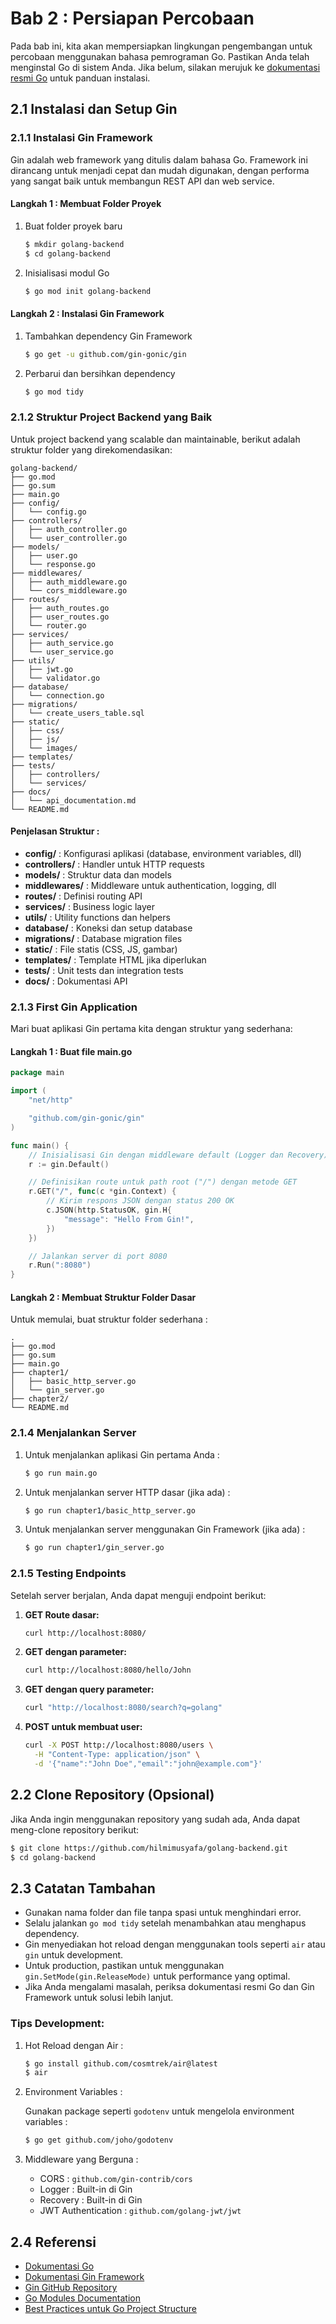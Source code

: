 # Bab 2 : Persiapan Percobaan

Pada bab ini, kita akan mempersiapkan lingkungan pengembangan untuk percobaan menggunakan bahasa pemrograman Go. Pastikan Anda telah menginstal Go di sistem Anda. Jika belum, silakan merujuk ke [dokumentasi resmi Go](https://golang.org/doc/install) untuk panduan instalasi.

## 2.1 Instalasi dan Setup Gin

### 2.1.1 Instalasi Gin Framework

Gin adalah web framework yang ditulis dalam bahasa Go. Framework ini dirancang untuk menjadi cepat dan mudah digunakan, dengan performa yang sangat baik untuk membangun REST API dan web service.

#### Langkah 1 : Membuat Folder Proyek

1. Buat folder proyek baru
   
   ```bash
   $ mkdir golang-backend
   $ cd golang-backend
   ```

2. Inisialisasi modul Go
   
   ```bash
   $ go mod init golang-backend
   ```

#### Langkah 2 : Instalasi Gin Framework

1. Tambahkan dependency Gin Framework
   ```bash
   $ go get -u github.com/gin-gonic/gin
   ```

2. Perbarui dan bersihkan dependency
   
   ```bash
   $ go mod tidy
   ```

### 2.1.2 Struktur Project Backend yang Baik

Untuk project backend yang scalable dan maintainable, berikut adalah struktur folder yang direkomendasikan:

```
golang-backend/
├── go.mod
├── go.sum
├── main.go
├── config/
│   └── config.go
├── controllers/
│   ├── auth_controller.go
│   └── user_controller.go
├── models/
│   ├── user.go
│   └── response.go
├── middlewares/
│   ├── auth_middleware.go
│   └── cors_middleware.go
├── routes/
│   ├── auth_routes.go
│   ├── user_routes.go
│   └── router.go
├── services/
│   ├── auth_service.go
│   └── user_service.go
├── utils/
│   ├── jwt.go
│   └── validator.go
├── database/
│   └── connection.go
├── migrations/
│   └── create_users_table.sql
├── static/
│   ├── css/
│   ├── js/
│   └── images/
├── templates/
├── tests/
│   ├── controllers/
│   └── services/
├── docs/
│   └── api_documentation.md
└── README.md
```

#### Penjelasan Struktur :
- **config/** : Konfigurasi aplikasi (database, environment variables, dll)
- **controllers/** : Handler untuk HTTP requests
- **models/** : Struktur data dan models
- **middlewares/** : Middleware untuk authentication, logging, dll
- **routes/** : Definisi routing API
- **services/** : Business logic layer
- **utils/** : Utility functions dan helpers
- **database/** : Koneksi dan setup database
- **migrations/** : Database migration files
- **static/** : File statis (CSS, JS, gambar)
- **templates/** : Template HTML jika diperlukan
- **tests/** : Unit tests dan integration tests
- **docs/** : Dokumentasi API

### 2.1.3 First Gin Application

Mari buat aplikasi Gin pertama kita dengan struktur yang sederhana:

#### Langkah 1 : Buat file main.go

```go
package main

import (
    "net/http"

    "github.com/gin-gonic/gin"
)

func main() {
    // Inisialisasi Gin dengan middleware default (Logger dan Recovery)
    r := gin.Default()

    // Definisikan route untuk path root ("/") dengan metode GET
    r.GET("/", func(c *gin.Context) {
        // Kirim respons JSON dengan status 200 OK
        c.JSON(http.StatusOK, gin.H{
            "message": "Hello From Gin!",
        })
    })

    // Jalankan server di port 8080
    r.Run(":8080")
}
```

#### Langkah 2 : Membuat Struktur Folder Dasar

Untuk memulai, buat struktur folder sederhana :

```
.
├── go.mod
├── go.sum
├── main.go
├── chapter1/
│   ├── basic_http_server.go
│   └── gin_server.go
├── chapter2/
└── README.md
```

### 2.1.4 Menjalankan Server

1. Untuk menjalankan aplikasi Gin pertama Anda :
   
   ```bash
   $ go run main.go
   ```

2. Untuk menjalankan server HTTP dasar (jika ada) :
   
   ```bash
   $ go run chapter1/basic_http_server.go
   ```

3. Untuk menjalankan server menggunakan Gin Framework (jika ada) :
   
   ```bash
   $ go run chapter1/gin_server.go
   ```

### 2.1.5 Testing Endpoints

Setelah server berjalan, Anda dapat menguji endpoint berikut:

1. **GET Route dasar:**
   ```bash
   curl http://localhost:8080/
   ```

2. **GET dengan parameter:**
   ```bash
   curl http://localhost:8080/hello/John
   ```

3. **GET dengan query parameter:**
   ```bash
   curl "http://localhost:8080/search?q=golang"
   ```

4. **POST untuk membuat user:**
   ```bash
   curl -X POST http://localhost:8080/users \
     -H "Content-Type: application/json" \
     -d '{"name":"John Doe","email":"john@example.com"}'
   ```

## 2.2 Clone Repository (Opsional)

Jika Anda ingin menggunakan repository yang sudah ada, Anda dapat meng-clone repository berikut:

```bash
$ git clone https://github.com/hilmimusyafa/golang-backend.git
$ cd golang-backend
```

## 2.3 Catatan Tambahan

- Gunakan nama folder dan file tanpa spasi untuk menghindari error.
- Selalu jalankan `go mod tidy` setelah menambahkan atau menghapus dependency.
- Gin menyediakan hot reload dengan menggunakan tools seperti `air` atau `gin` untuk development.
- Untuk production, pastikan untuk menggunakan `gin.SetMode(gin.ReleaseMode)` untuk performance yang optimal.
- Jika Anda mengalami masalah, periksa dokumentasi resmi Go dan Gin Framework untuk solusi lebih lanjut.

### Tips Development:

1. Hot Reload dengan Air :
   
   ```bash
   $ go install github.com/cosmtrek/air@latest
   $ air
   ```

2. Environment Variables : 
   
   Gunakan package seperti `godotenv` untuk mengelola environment variables :
   
   ```bash
   $ go get github.com/joho/godotenv
   ```

3. Middleware yang Berguna :
   
   - CORS : `github.com/gin-contrib/cors`
   - Logger : Built-in di Gin
   - Recovery : Built-in di Gin
   - JWT Authentication : `github.com/golang-jwt/jwt`

## 2.4 Referensi

- [Dokumentasi Go](https://golang.org/doc/)
- [Dokumentasi Gin Framework](https://gin-gonic.com/)
- [Gin GitHub Repository](https://github.com/gin-gonic/gin)
- [Go Modules Documentation](https://golang.org/ref/mod)
- [Best Practices untuk Go Project Structure](https://github.com/golang-standards/project-layout)